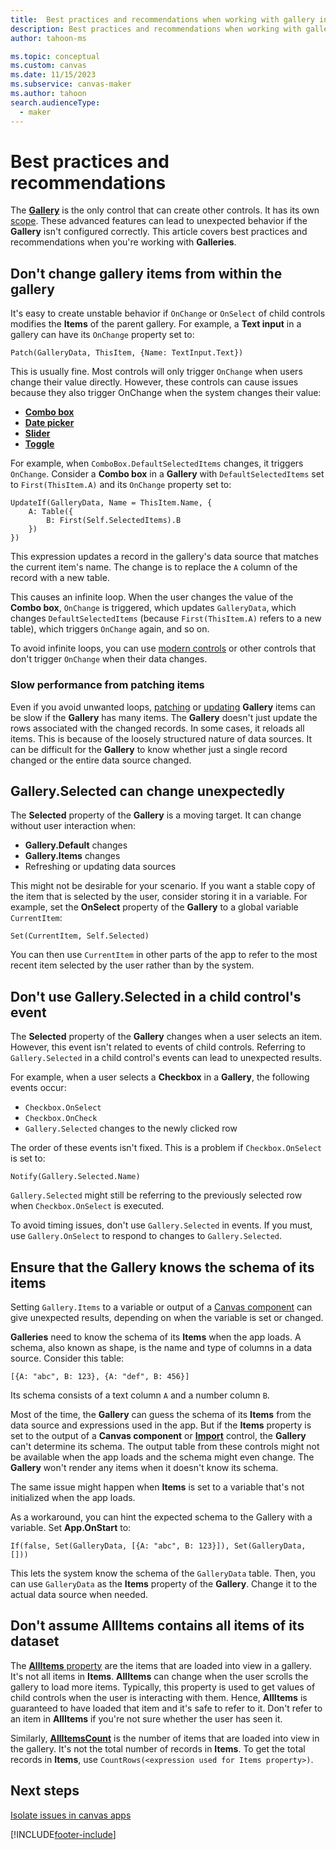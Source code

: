```yaml
---
title:  Best practices and recommendations when working with gallery in canvas apps
description: Best practices and recommendations when working with gallery in canvas apps.
author: tahoon-ms

ms.topic: conceptual
ms.custom: canvas
ms.date: 11/15/2023
ms.subservice: canvas-maker
ms.author: tahoon
search.audienceType: 
  - maker
---
```

# Best practices and recommendations

The **[Gallery](controls/control-gallery.md)** is the only control that can create other controls. It has its own [scope](/troubleshoot/power-platform/power-apps/isolate-and-troubleshoot-common-issues/isolate-canvas-app-issues#try-a-different-app-structure). These advanced features can lead to unexpected behavior if the **Gallery** isn't configured correctly. This article covers best practices and recommendations when you're working with **Galleries**.

## Don't change gallery items from within the gallery

It's easy to create unstable behavior if `OnChange` or `OnSelect` of child controls modifies the **Items** of the parent gallery. For example, a **Text input** in a gallery can have its `OnChange` property set to:

```power-fx
Patch(GalleryData, ThisItem, {Name: TextInput.Text})
``` 

This is usually fine. Most controls will only trigger `OnChange` when users change their value directly. However, these controls can cause issues because they also trigger OnChange when the system changes their value:

* **[Combo box](controls/control-combo-box.md)**
* **[Date picker](controls/control-date-picker.md)**
* **[Slider](controls/control-slider.md)**
* **[Toggle](controls/control-toggle.md)**

For example, when `ComboBox.DefaultSelectedItems` changes, it triggers `OnChange`. Consider a **Combo box** in a **Gallery** with `DefaultSelectedItems` set to `First(ThisItem.A)` and its `OnChange` property set to:

```power-fx
UpdateIf(GalleryData, Name = ThisItem.Name, {
    A: Table({
        B: First(Self.SelectedItems).B
    })
})
```

This expression updates a record in the gallery's data source that matches the current item's name. The change is to replace the `A` column of the record with a new table.

This causes an infinite loop. When the user changes the value of the **Combo box**, `OnChange` is triggered, which updates `GalleryData`, which changes `DefaultSelectedItems` (because `First(ThisItem.A)` refers to a new table), which triggers `OnChange` again, and so on.

To avoid infinite loops, you can use [modern controls](controls/modern-controls/overview-modern-controls.md) or other controls that don't trigger `OnChange` when their data changes.

### Slow performance from patching items

Even if you avoid unwanted loops, [patching](/power-platform/power-fx/reference/function-patch) or [updating](/power-platform/power-fx/reference/function-update-updateif) **Gallery** items can be slow if the **Gallery** has many items. The **Gallery** doesn't just update the rows associated with the changed records. In some cases, it reloads all items. This is because of the loosely structured nature of data sources. It can be difficult for the **Gallery** to know whether just a single record changed or the entire data source changed.

## Gallery.Selected can change unexpectedly

The **Selected** property of the **Gallery** is a moving target. It can change without user interaction when:

* **Gallery.Default** changes
* **Gallery.Items** changes
* Refreshing or updating data sources

This might not be desirable for your scenario. If you want a stable copy of the item that is selected by the user, consider storing it in a variable. For example, set the **OnSelect** property of the **Gallery** to a global variable `CurrentItem`:

```power-fx
Set(CurrentItem, Self.Selected)
```

You can then use `CurrentItem` in other parts of the app to refer to the most recent item selected by the user rather than by the system.

## Don't use Gallery.Selected in a child control's event

The **Selected** property of the **Gallery** changes when a user selects an item. However, this event isn't related to events of child controls. Referring to `Gallery.Selected` in a child control's events can lead to unexpected results.

For example, when a user selects a **Checkbox** in a **Gallery**, the following events occur:

* `Checkbox.OnSelect`
* `Checkbox.OnCheck`
* `Gallery.Selected` changes to the newly clicked row

The order of these events isn't fixed. This is a problem if `Checkbox.OnSelect` is set to:

```power-fx
Notify(Gallery.Selected.Name)
```

`Gallery.Selected` might still be referring to the previously selected row when `Checkbox.OnSelect` is executed.

To avoid timing issues, don't use `Gallery.Selected` in events. If you must, use `Gallery.OnSelect` to respond to changes to `Gallery.Selected`.

## Ensure that the Gallery knows the schema of its items

Setting `Gallery.Items` to a variable or output of a [Canvas component](create-component.md) can give unexpected results, depending on when the variable is set or changed.

**Galleries** need to know the schema of its **Items** when the app loads. A schema, also known as shape, is the name and type of columns in a data source. Consider this table:

```power-fx
[{A: "abc", B: 123}, {A: "def", B: 456}]
```

Its schema consists of a text column `A` and a number column `B`.

Most of the time, the **Gallery** can guess the schema of its **Items** from the data source and expressions used in the app. But if the **Items** property is set to the output of a **Canvas component** or **[Import](controls/control-export-import.md)** control, the **Gallery** can't determine its schema. The output table from these controls might not be available when the app loads and the schema might even change. The **Gallery** won't render any items when it doesn't know its schema.

The same issue might happen when **Items** is set to a variable that's not initialized when the app loads.

As a workaround, you can hint the expected schema to the Gallery with a variable. Set **App.OnStart** to:

```power-fx
If(false, Set(GalleryData, [{A: "abc", B: 123}]), Set(GalleryData, []))
```

This lets the system know the schema of the `GalleryData` table. Then, you can use `GalleryData` as the **Items** property of the **Gallery**. Change it to the actual data source when needed.

## Don't assume AllItems contains all items of its dataset
The [**AllItems** property](controls/control-gallery.md#additional-properties) are the items that are loaded into view in a gallery. It's not all items in **Items**. **AllItems** can change when the user scrolls the gallery to load more items. Typically, this property is used to get values of child controls when the user is interacting with them. Hence, **AllItems** is guaranteed to have loaded that item and it's safe to refer to it. Don't refer to an item in **AllItems** if you're not sure whether the user has seen it.

Similarly, [**AllItemsCount**](controls/control-gallery.md#additional-properties) is the number of items that are loaded into view in the gallery. It's not the total number of records in **Items**. To get the total records in **Items**, use `CountRows(<expression used for Items property>)`.

## Next steps
[Isolate issues in canvas apps](/troubleshoot/power-platform/power-apps/isolate-and-troubleshoot-common-issues/isolate-canvas-app-issues)


[!INCLUDE[footer-include](../../includes/footer-banner.md)]
